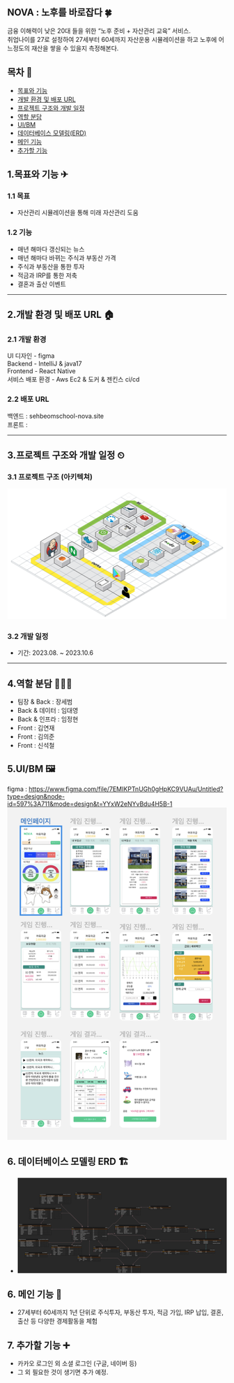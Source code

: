 
## NOVA : 노후를 바로잡다 🍀
  금융 이해력이 낮은 20대 들을 위한 “노후 준비 + 자산관리 교육” 서비스.  
  취업나이를 27로 설정하여 27세부터 60세까지 자산운용 시뮬레이션을 하고 노후에 어느정도의
  재산을 쌓을 수 있을지 측정해본다.

  
## 목차 🥇
- [목표와 기능](#1목표와-기능-)
- [개발 환경 및 배포 URL](#2개발-환경-및-배포-URL-)
- [프로젝트 구조와 개발 일정](#3프로젝트-구조와-개발-일정-)
- [역할 분담](#4역할-분담-)
- [UI/BM](#5uibm-)
- [데이터베이스 모델링(ERD)](#6-데이터베이스-모델링-erd-)
- [메인 기능](#6-메인-기능-)
- [추가할 기능](#7-추가할-기능-)


## 1.목표와 기능 ✈
### 1.1 목표
  - 자산관리 시뮬레이션을 통해 미래 자산관리 도움
  
### 1.2 기능
  - 매년 해마다 갱신되는 뉴스
  - 매년 해마다 바뀌는 주식과 부동산 가격
  - 주식과 부동산을 통한 투자
  - 적금과 IRP를 통한 저축
  - 결혼과 출산 이벤트 

---
## 2.개발 환경 및 배포 URL 🏠 

### 2.1 개발 환경

  UI 디자인
    - figma   
  Backend
    - IntelliJ & java17   
  Frontend
    - React Native  
  서비스 배포 환경
    - Aws Ec2 & 도커 & 젠킨스 ci/cd

### 2.2 배포 URL
  백엔드 : sehbeomschool-nova.site    
  프론트 : 

---
## 3.프로젝트 구조와 개발 일정 ⏲

### 3.1 프로젝트 구조 (아키텍쳐)

![image.png](./image.png)

### 3.2 개발 일정
- 기간: 2023.08. ~ 2023.10.6

---
## 4.역할 분담 🧑‍🤝‍🧑
  - 팀장 & Back : 장세범
  - Back & 데이터 : 임대영
  - Back & 인프라 : 임정현
  - Front : 김연재
  - Front : 김의준
  - Front : 신석철

## 5.UI/BM 🖼

figma : https://www.figma.com/file/7EMIKPTnUGh0gHpKC9VUAu/Untitled?type=design&node-id=597%3A711&mode=design&t=YYxW2eNYvBdu4H5B-1
![image-1.png](./image-1.png)

## 6. 데이터베이스 모델링 ERD 🏗
  - ![image-2.png](./image-2.png)

## 6. 메인 기능 🌟 
  - 27세부터 60세까지 1년 단위로 주식투자, 부동산 투자, 적금 가입, IRP 납입, 결혼, 출산 등 다양한 경제활동을 체험

## 7. 추가할 기능 ➕ 
  - 카카오 로그인 외 소셜 로그인 (구글, 네이버 등)
  - 그 외 필요한 것이 생기면 추가 예정.





